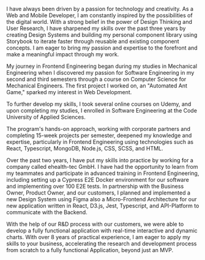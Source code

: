 I have always been driven by a passion for technology and creativity. As a Web and Mobile Developer, I am constantly inspired by the possibilities of the digital world. With a strong belief in the power of Design Thinking and User Research, I have sharpened my skills over the past three years by creating Design Systems and building my personal component library using Storybook to iterate faster through reusable and existing component concepts. I am eager to bring my passion and expertise to the forefront and make a meaningful impact through my work.

My journey in Frontend Engineering began during my studies in Mechanical Engineering when I discovered my passion for Software Engineering in my second and third semesters through a course on Computer Science for Mechanical Engineers. The first project I worked on, an "Automated Ant Game," sparked my interest in Web Development.

To further develop my skills, I took several online courses on Udemy, and upon completing my studies, I enrolled in Software Engineering at the Code University of Applied Sciences.

The program's hands-on approach, working with corporate partners and completing 15-week projects per semester, deepened my knowledge and expertise, particularly in Frontend Engineering using technologies such as React, Typescript, MongoDB, Node.js, CSS, SCSS, and HTML.

Over the past two years, I have put my skills into practice by working for a company called ehealth-tec GmbH. I have had the opportunity to learn from my teammates and participate in advanced training in Frontend Engineering, including setting up a Cypress E2E Docker environment for our software and implementing over 100 E2E tests. In partnership with the Business Owner, Product Owner, and our customers, I planned and implemented a new Design System using Figma also a Micro-Frontend Architecture for our new application written in React, D3.js, Jest, Typescript, and API-Platform to communicate with the Backend.

With the help of our R&D process with our customers, we were able to develop a fully functional application with real-time interactive and dynamic charts. With over 8 years of practical experience, I am eager to apply my skills to your business, accelerating the research and development process from scratch to a fully functional Application, beyond just an MVP.